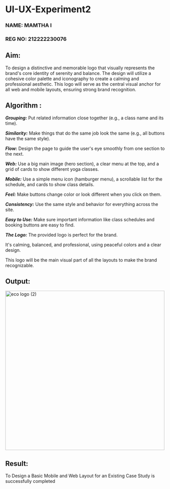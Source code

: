 # UI-UX-Experiment2
### NAME: MAMTHA I
### REG NO: 212222230076

## Aim:
To design a distinctive and memorable logo that visually represents the brand's core identity of serenity and balance. The design will utilize a cohesive color palette and iconography to create a calming and professional aesthetic. This logo will serve as the central visual anchor for all web and mobile layouts, ensuring strong brand recognition.

## Algorithm :
***Grouping:***
Put related information close together (e.g., a class name and its time).

***Similarity:***
Make things that do the same job look the same (e.g., all buttons have the same style).

***Flow:***
Design the page to guide the user's eye smoothly from one section to the next.


***Web:***
Use a big main image (hero section), a clear menu at the top, and a grid of cards to show different yoga classes.

***Mobile:*** 
Use a simple menu icon (hamburger menu), a scrollable list for the schedule, and cards to show class details.

***Feel:*** 
Make buttons change color or look different when you click on them.

***Consistency:***
Use the same style and behavior for everything across the site.

***Easy to Use:***
Make sure important information like class schedules and booking buttons are easy to find.

***The Logo:***
The provided logo is perfect for the brand.

It's calming, balanced, and professional, using peaceful colors and a clear design.

This logo will be the main visual part of all the layouts to make the brand recognizable.

## Output:
<img width="500" height="500" alt="eco logo (2)" src="https://github.com/user-attachments/assets/466146f2-2693-4a5b-9b12-7aa023f4999d" />

## Result:
To Design a Basic Mobile and Web Layout for an Existing Case Study is successfully completed
